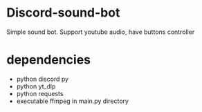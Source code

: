 # Discord-sound-bot
Simple sound bot. Support youtube audio, have buttons controller

# dependencies
- python discord py
- python yt_dlp
- python requests
- executable ffmpeg in main.py directory
